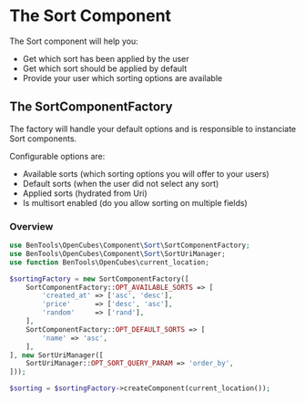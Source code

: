 # The Sort Component

The Sort component will help you:

- Get which sort has been applied by the user
- Get which sort should be applied by default
- Provide your user which sorting options are available


## The SortComponentFactory

The factory will handle your default options and is responsible to instanciate Sort components.

Configurable options are:
- Available sorts (which sorting options you will offer to your users)
- Default sorts (when the user did not select any sort)
- Applied sorts (hydrated from Uri)
- Is multisort enabled (do you allow sorting on multiple fields)

### Overview

```php
use BenTools\OpenCubes\Component\Sort\SortComponentFactory;
use BenTools\OpenCubes\Component\Sort\SortUriManager;
use function BenTools\OpenCubes\current_location;

$sortingFactory = new SortComponentFactory([
    SortComponentFactory::OPT_AVAILABLE_SORTS => [
        'created_at' => ['asc', 'desc'],
        'price'      => ['desc', 'asc'],
        'random'     => ['rand'],
    ],
    SortComponentFactory::OPT_DEFAULT_SORTS => [
        'name' => 'asc',
    ],
], new SortUriManager([
    SortUriManager::OPT_SORT_QUERY_PARAM => 'order_by',
]));

$sorting = $sortingFactory->createComponent(current_location());
```